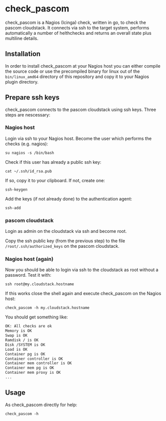 # check_pascom

check_pascom is a Nagios (Icinga) check, written in go, to check the pascom
cloudstack. It connects via ssh to the target system, performs automatically
a number of helthchecks and returns an overall state plus multiline details.

## Installation

In order to install check_pascom at your Nagios host you can either compile
the source code or use the precompiled binary for linux out of the `bin/linux_amd64`
directory of this repository and copy it to your Nagios plugin directory.

## Prepare ssh keys

check_pascom connects to the pascom cloudstack using ssh keys. Three steps are
nescessary:

### Nagios host

Login via ssh to your Nagios host. Become the user which performs the
checks (e.g. nagios):

`su nagios -s /bin/bash`

Check if this user has already a public ssh key:

`cat ~/.ssh/id_rsa.pub`

If so, copy it to your clipboard. If not, create one:

`ssh-keygen`

Add the keys (if not already done) to the authentication agent:

`ssh-add`

### pascom cloudstack

Login as admin on the cloudstack via ssh and become root.

Copy the ssh public key (from the previous step) to the file `/root/.ssh/authorized_keys`
on the pascom cloudstack.

### Nagios host (again)

Now you should be able to login via ssh to the cloudstack as root without a password.
Test it with:

`ssh root@my.cloudstack.hostname`

If this works close the shell again and execute check_pascom on the Nagios host:

`check_pascom -h my.cloudstack.hostname`

You should get something like:

```bash
OK: All checks are ok
Memory is OK
Swap is OK
Ramdisk / is OK
Disk /SYSTEM is OK
Load is OK
Container pg is OK
Container controller is OK
Container mem controller is OK
Container mem pg is OK
Container mem proxy is OK
...
```

## Usage

As check_pascom directly for help:

`check_pascom -h`
